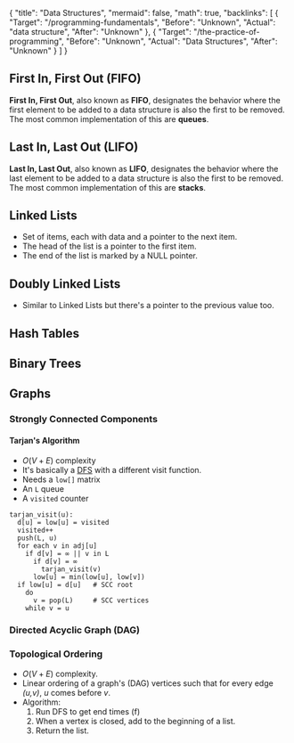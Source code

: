 {
	"title": "Data Structures",
	"mermaid": false,
	"math": true,
	"backlinks": [
		{
			"Target": "/programming-fundamentals",
			"Before": "Unknown",
			"Actual": "data structure",
			"After": "Unknown"
		},
		{
			"Target": "/the-practice-of-programming",
			"Before": "Unknown",
			"Actual": "Data Structures",
			"After": "Unknown"
		}
	]
}

## First In, First Out (FIFO)

**First In, First Out**, also known as **FIFO**, designates the behavior where the first element to be added to a data structure is also the first to be removed. The most common implementation of this are **queues**.

## Last In, Last Out (LIFO)

**Last In, Last Out**, also known as **LIFO**, designates the behavior where the last element to be added to a data structure is also the first to be removed. The most common implementation of this are **stacks**.

## Linked Lists

- Set of items, each with data and a pointer to the next item.
- The head of the list is a pointer to the first item.
- The end of the list is marked by a NULL pointer.

## Doubly Linked Lists

- Similar to Linked Lists but there's a pointer to the previous value too.

## Hash Tables

## Binary Trees

## Graphs

### Strongly Connected Components

#### Tarjan's Algorithm

- $O(V+E)$ complexity
- It's basically a [DFS](/search-algorithms/#depth-first-search-dfs) with a different visit function.
- Needs a `low[]` matrix
- An `L` queue
- A `visited` counter

```
tarjan_visit(u):
  d[u] = low[u] = visited
  visited++
  push(L, u)
  for each v in adj[u]
    if d[v] = ∞ || v in L
      if d[v] = ∞
        tarjan_visit(v)
      low[u] = min(low[u], low[v])
  if low[u] = d[u]   # SCC root
    do
      v = pop(L)     # SCC vertices
    while v = u
```

### Directed Acyclic Graph (DAG)

### Topological Ordering

- $O(V+E)$ complexity.
- Linear ordering of a graph's (DAG) vertices such that for every edge *(u,v)*, *u* comes before *v*.
- Algorithm:
  1. Run DFS to get end times (f)
  2. When a vertex is closed, add to the beginning of a list.
  3. Return the list.